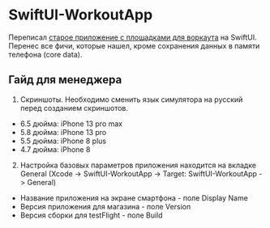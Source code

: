 # SwiftUI-WorkoutApp
Переписал [старое приложение с площадками для воркаута](https://itunes.apple.com/us/app/jobsy/id1035159361) на SwiftUI. Перенес все фичи, которые нашел, кроме сохранения данных в памяти телефона (core data).

## Гайд для менеджера
1. Скриншоты. Необходимо сменить язык симулятора на русский перед созданием скриншотов.
- 6.5 дюйма: iPhone 13 pro max
- 5.8 дюйма: iPhone 13 pro
- 5.5 дюйма: iPhone 8 plus
- 4.7 дюйма: iPhone 8

2. Настройка базовых параметров приложения находится на вкладке General (Xcode -> SwiftUI-WorkoutApp -> Target: SwiftUI-WorkoutApp -> General)
- Название приложения на экране смартфона - поле Display Name
- Версия приложения для магазина - поле Version 
- Версия сборки для testFlight - поле Build
